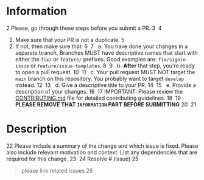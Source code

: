 # Information
2
Please, go through these steps before you submit a PR.
3
​
4
1. Make sure that your PR is not a duplicate.
5
2. If not, then make sure that:
6
​
7
   a. You have done your changes in a separate branch. Branches MUST have descriptive names that start with either the `fix/` or `feature/` prefixes. Good examples are: `fix/signin-issue` or `feature/issue-templates`.
8
​
9
   b. **After** that step, you're ready to open a pull request.
10
​
11
   c. Your pull request MUST NOT target the `main` branch on this repository. You probably want to target `develop` instead.
12
​
13
   d. Give a descriptive title to your PR.
14
​
15
   e. Provide a description of your changes.
16
​
17
IMPORTANT: Please review the [CONTRIBUTING.md](../CONTRIBUTING.md) file for detailed contributing guidelines.
18
​
19
**PLEASE REMOVE THAT `INFORMATION` PART BEFORE SUBMITTING**
20
​
21
# Description
22
Please include a summary of the change and which issue is fixed. Please also include relevant motivation and context. List any dependencies that are required for this change.
23
​
24
Resolve # (issue)
25
> please link related issues
26

